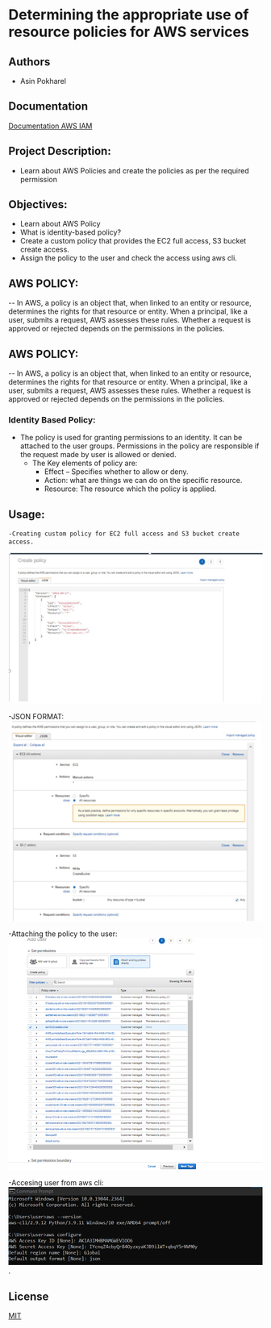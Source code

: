 
# Determining the appropriate use of resource policies for AWS services



## Authors

- Asin Pokharel


## Documentation

[Documentation AWS IAM](https://docs.aws.amazon.com/IAM/latest/UserGuide/access_policies.html)


## Project Description:
   - Learn about AWS Policies and create the policies as per the required permission
## Objectives:
  - Learn about AWS Policy
  - What is identity-based policy?
  - Create a custom policy that provides the EC2 full access, S3 bucket create access.
  - Assign the policy to the user and check the access using aws cli.
  
## AWS POLICY:
  -- In AWS, a policy is an object that, when linked to an entity or resource, determines the rights for that resource or entity. When a principal, like a user, submits a request, AWS assesses these rules. Whether a request is approved or rejected depends on the permissions in the policies. 
## AWS POLICY:
  -- In AWS, a policy is an object that, when linked to an entity or resource, determines the rights for that resource or entity. When a principal, like a user, submits a request, AWS assesses these rules. Whether a request is approved or rejected depends on the permissions in the policies. 

### Identity Based Policy:
 - The policy is used for granting permissions to an identity. It can be attached to the user groups. Permissions in the policy are responsible if the request made by user is allowed or denied.
    - The Key elements of policy are:
        - Effect – Specifies whether to allow or deny.
        - Action:  what are things we can do on the specific resource.
        - Resource: The resource which the policy is applied.



  
## Usage:

    -Creating custom policy for EC2 full access and S3 bucket create access.

 ![App Screenshot](https://github.com/asin-sudo/o1pro/blob/main/identity1.jpg?raw=true)
   
-JSON FORMAT:
 ![Policy in Json format ](https://raw.githubusercontent.com/asin-sudo/o1pro/main/identity2.jpg)
 
 -Attaching the policy to the user:
  ![Attching policy](https://github.com/asin-sudo/o1pro/blob/main/identity3.png?raw=true)

  -Accesing user from aws cli:
  ![Attaching policy](https://github.com/asin-sudo/o1pro/blob/main/identity4.png?raw=true).

  
  


    


    




## License

[MIT](https://choosealicense.com/licenses/mit/)

